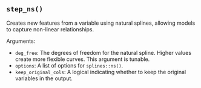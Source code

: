 ## `step_ns()`

Creates new features from a variable using natural splines, allowing models to capture non-linear relationships.

Arguments:
* `deg_free`: The degrees of freedom for the natural spline. Higher values create more flexible curves. This argument is tunable.
* `options`: A list of options for `splines::ns()`.
* `keep_original_cols`: A logical indicating whether to keep the original variables in the output.
